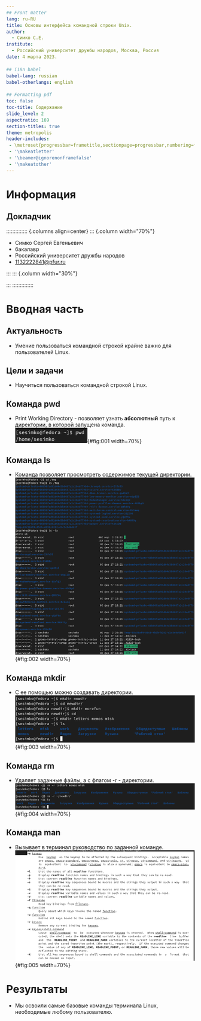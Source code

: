 ```yaml
---
## Front matter
lang: ru-RU
title: Основы интерфейса командной строки Unix.
author:
  - Симко С.Е.
institute:
  - Российский университет дружбы народов, Москва, Россия
date: 4 марта 2023.

## i18n babel
babel-lang: russian
babel-otherlangs: english

## Formatting pdf
toc: false
toc-title: Содержание
slide_level: 2
aspectratio: 169
section-titles: true
theme: metropolis
header-includes:
 - \metroset{progressbar=frametitle,sectionpage=progressbar,numbering=fraction}
 - '\makeatletter'
 - '\beamer@ignorenonframefalse'
 - '\makeatother'
---
```


# Информация

## Докладчик

:::::::::::::: {.columns align=center}
::: {.column width="70%"}

  * Симко Сергей Евгеньевич
  * бакалавр
  * Российский университет дружбы народов
  * [1132222841@pfur.ru](mailto:1132222841@pfur.ru)

:::
::: {.column width="30%"}

:::
::::::::::::::

# Вводная часть

## Актуальность

- Умение пользоваться командной строкой крайне важно для пользователей Linux.

## Цели и задачи

- Научиться пользоваться командной строкой Linux.

## Команда pwd

- Print Working Directory - позволяет узнать **абсолютный** путь к директории, в которой запущена команда.
![](image/img1.png){#fig:001 width=70%}

## Команда ls

- Команда позволяет просмотреть содержимое текущей директории.
![](image/img2.png){#fig:002 width=70%}

## Команда mkdir

- С ее помощью можно создавать директории.
![](image/img6.png){#fig:003 width=70%}

## Команда rm

- Удаляет заданные файлы, а с флагом -r - директории.
![](image/img7.png){#fig:004 width=70%}

## Команда man

- Вызывает в терминал руководство по заданной команде.
![](image/img11.png){#fig:005 width=70%}

# Результаты

- Мы освоили самые базовые команды терминала Linux, необходимые любому пользователю.
